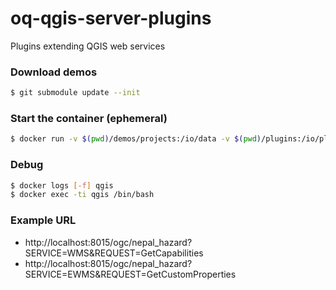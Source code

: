 # oq-qgis-server-plugins

Plugins extending QGIS web services

### Download demos

```bash
$ git submodule update --init
```

### Start the container (ephemeral)

```bash
$ docker run -v $(pwd)/demos/projects:/io/data -v $(pwd)/plugins:/io/plugins --name qgis --rm -ti -p 8015:80 openquake/qgis-server:stable
```

### Debug

```bash
$ docker logs [-f] qgis
$ docker exec -ti qgis /bin/bash
```

### Example URL

- http://localhost:8015/ogc/nepal_hazard?SERVICE=WMS&REQUEST=GetCapabilities
- http://localhost:8015/ogc/nepal_hazard?SERVICE=EWMS&REQUEST=GetCustomProperties

